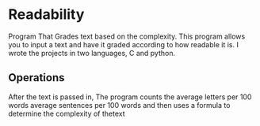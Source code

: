 # Readability
Program That Grades text based on the complexity.
This program allows you to input a text and have it graded according to how readable it is.
I wrote the projects in two languages, C and python.

## Operations
After the text is passed in, The program counts the average letters per 100 words average sentences per 100 words and
then uses a formula to determine the complexity of thetext
